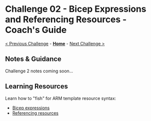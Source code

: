 # Challenge 02 - Bicep Expressions and Referencing Resources - Coach's Guide

[< Previous Challenge](./Solution-01.md) - **[Home](./README.md)** - [Next Challenge >](./Solution-03.md)

## Notes & Guidance

Challenge 2 notes coming soon...

## Learning Resources

Learn how to "fish" for ARM template resource syntax:

- [Bicep expressions](https://github.com/Azure/bicep/blob/main/docs/tutorial/03-using-expressions.md)
- [Referencing resources](https://github.com/Azure/bicep/blob/main/docs/tutorial/04-using-symbolic-resource-name.md)
